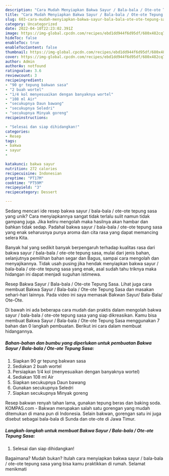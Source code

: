 ```yaml
---
description: "Cara Mudah Menyiapkan Bakwa Sayur / Bala-bala / Ote-ote Tepung Sasa yang Mantap"
title: "Cara Mudah Menyiapkan Bakwa Sayur / Bala-bala / Ote-ote Tepung Sasa yang Mantap"
slug: 603-cara-mudah-menyiapkan-bakwa-sayur-bala-bala-ote-ote-tepung-sasa-yang-mantap
category: Uncategorized
date: 2022-04-10T22:23:02.391Z
image: https://img-global.cpcdn.com/recipes/ebd1dd944f6d95df/680x482cq70/bakwa-sayur-bala-bala-ote-ote-tepung-sasa-foto-resep-utama.jpg
hideToc: false
enableToc: true
enableTocContent: false
thumbnail: https://img-global.cpcdn.com/recipes/ebd1dd944f6d95df/680x482cq70/bakwa-sayur-bala-bala-ote-ote-tepung-sasa-foto-resep-utama.jpg
cover: https://img-global.cpcdn.com/recipes/ebd1dd944f6d95df/680x482cq70/bakwa-sayur-bala-bala-ote-ote-tepung-sasa-foto-resep-utama.jpg
author: Admin
authorAv: notfound
ratingvalue: 3.6
reviewcount: 3
recipeingredient:
- "90 gr tepung bakwan sasa"
- "2 buah wortel"
- "1/4 kol menyesuaikan dengan banyaknya wortel"
- "108 ml Air"
- "secukupnya Daun bawang"
- "secukupnya Seledri"
- "secukupnya Minyak goreng"
recipeinstructions:

- "Selesai dan siap dihidangkan!"
categories:
- Resep
tags:
- bakwa
- sayur
- 

katakunci: bakwa sayur  
nutrition: 272 calories
recipecuisine: Indonesian
preptime: "PT17M"
cooktime: "PT59M"
recipeyield: "3"
recipecategory: Dessert

---
```





Sedang mencari ide resep bakwa sayur / bala-bala / ote-ote tepung sasa yang unik? Cara menyiapkannya sangat tidak terlalu sulit namun tidak gampang juga. Jika keliru mengolah maka hasilnya akan hambar dan bahkan tidak sedap. Padahal bakwa sayur / bala-bala / ote-ote tepung sasa yang enak seharusnya punya aroma dan cita rasa yang dapat memancing selera Kita.





Banyak hal yang sedikit banyak berpengaruh terhadap kualitas rasa dari bakwa sayur / bala-bala / ote-ote tepung sasa, mulai dari jenis bahan, selanjutnya pemilihan bahan segar dan Bagus, sampai cara mengolah dan menyajikannya. Tidak usah pusing jika hendak menyiapkan bakwa sayur / bala-bala / ote-ote tepung sasa yang enak,      asal sudah tahu triknya maka hidangan ini dapat menjadi suguhan istimewa.














Resep Bakwa Sayur / Bala-bala / Ote-ote Tepung Sasa. Lihat juga cara membuat Bakwa Sayur / Bala-bala / Ote-ote Tepung Sasa dan masakan sehari-hari lainnya. Pada video ini saya memasak Bakwan Sayur/ Bala-Bala/ Ote-Ote.






Di bawah ini ada beberapa cara mudah dan praktis dalam mengolah bakwa sayur / bala-bala / ote-ote tepung sasa yang siap dikreasikan. Kamu bisa membuat Bakwa Sayur / Bala-bala / Ote-ote Tepung Sasa menggunakan 7 bahan dan 0 langkah pembuatan. Berikut ini cara dalam membuat hidangannya.

<!--inarticleads1-->

##### Bahan-bahan dan bumbu yang diperlukan untuk pembuatan Bakwa Sayur / Bala-bala / Ote-ote Tepung Sasa:

1. Siapkan 90 gr tepung bakwan sasa
1. Sediakan 2 buah wortel
1. Persiapkan 1/4 kol (menyesuaikan dengan banyaknya wortel)
1. Sediakan 108 ml Air
1. Siapkan secukupnya Daun bawang
1. Gunakan secukupnya Seledri
1. Siapkan secukupnya Minyak goreng


Resep bakwan renyah tahan lama, gunakan tepung beras dan baking soda. KOMPAS.com - Bakwan merupakan salah satu gorengan yang mudah ditemukan di mana pun di Indonesia. Selain bakwan, gorengan satu ini juga disebut sebagai bala-bala di Sunda dan ote-ote di Jawa Timur. 

<!--inarticleads2-->

##### Langkah-langkah untuk membuat Bakwa Sayur / Bala-bala / Ote-ote Tepung Sasa:


1. Selesai dan siap dihidangkan!



Bagaimana? Mudah bukan? Itulah cara menyiapkan bakwa sayur / bala-bala / ote-ote tepung sasa yang bisa kamu praktikkan di rumah. Selamat menikmati
